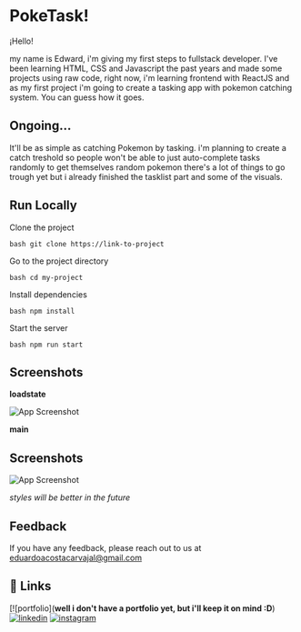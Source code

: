 # PokeTask!

¡Hello!

my name is Edward, i'm giving my first steps to fullstack developer. I've been learning HTML, CSS and Javascript the past years and made some projects using raw code, right now, i'm learning frontend with
ReactJS and as my first project i'm going to create a tasking app with pokemon catching system. 
You can guess how it goes.


## Ongoing...

It'll be as simple as catching Pokemon by tasking. i'm planning to create a catch treshold so people 
won't be able to just auto-complete tasks randomly to get themselves random pokemon there's a lot of things
to go trough yet but i already finished the tasklist part and some of the visuals.

## Run Locally

Clone the project

``` bash git clone https://link-to-project ```

Go to the project directory

``` bash cd my-project ```

Install dependencies

``` bash npm install ```

Start the server

``` bash npm run start ```

## Screenshots

**loadstate**

![App Screenshot](https://prnt.sc/eQgbbQMRO9in)

**main**


## Screenshots

![App Screenshot](https://prnt.sc/aTWV8kFm-2iS)

*styles will be better in the future*

## Feedback

If you have any feedback, please reach out to us at eduardoacostacarvajal@gmail.com

## 🔗 Links

[![portfolio](**well i don't have a portfolio yet, but i'll keep it on mind :D**)
[![linkedin](https://img.shields.io/badge/linkedin-0A66C2?style=for-the-badge&logo=linkedin&logoColor=white)](https://www.linkedin.com/in/eduardo-acosta-4ba506197/)
[![instagram](https://img.shields.io/badge/Instagram-E4405F?style=for-the-badge&logo=instagram&logoColor=white)]([kyureus_](https://www.instagram.com/kyureus_/))
